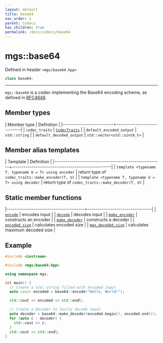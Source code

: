 ```yaml
---
layout: default
title: base64
nav_order: 1
parent: Codecs
has_children: true
permalink: /docs/codecs/base64
---
```


# mgs::base64

Defined in header `<mgs/base64.hpp>`

```cpp
class base64;
```

---

`mgs::base64` is a codec implementing the Base64 encoding scheme, as defined in [RFC4648](https://tools.ietf.org/html/rfc4648).

## Member types

| Member type              | Definition                  |
|--------------------------+-----------------------------|
| `codec_traits`           | [`CodecTraits`]()           |
| `default_encoded_output` | `std::string`               |
| `default_decoded_output` | `std::vector<std::uint8_t>` |

## Member alias templates

| Template                                              | Definition                                        |
|-------------------------------------------------------+---------------------------------------------------|
| `template <typename T, typename U = T> using encoder` | return type of `codec_traits::make_encoder(T, U)` |
| `template <typename T, typename U = T> using decoder` | return type of `codec_traits::make_decoder(T, U)` |

## Static member functions

|----------------------------------------+---------------------------------|
| [`encode`](encode)                     | encodes input                   |
| [`decode`](decode)                     | decodes input                   |
| [`make_encoder`](make_encoder)         | constructs an encoder           |
| [`make_decoder`](make_decoder)         | constructs a decoder            |
| [`encoded_size`](encoded_size)         | calculates encoded size         |
| [`max_decoded_size`](max_decoded_size) | calculates maximum decoded size |

## Example

```cpp
#include <iostream>

#include <mgs/base64.hpp>

using namespace mgs;

int main() {
  // Create a std::string filled with encoded input
  auto const encoded = base64::encode("Hello, World!");

  std::cout << encoded << std::endl;

  // Create a Decoder to lazily decode input
  auto decoder = base64::make_decoder(encoded.begin(), encoded.end());
  for (auto c : decoder) {
    std::cout << c;
  }
  std::cout << std::endl;
}
```
